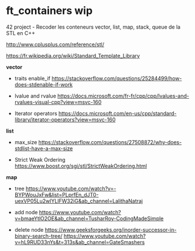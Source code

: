 # ft_containers wip

42 project - Recoder les conteneurs vector, list, map, stack, queue de la STL en C++


http://www.cplusplus.com/reference/stl/

https://fr.wikipedia.org/wiki/Standard_Template_Library

**vector**

- traits enable_if
https://stackoverflow.com/questions/25284499/how-does-stdenable-if-work


- lvalue  and rvalue
https://docs.microsoft.com/fr-fr/cpp/cpp/lvalues-and-rvalues-visual-cpp?view=msvc-160

- Iterator operators
https://docs.microsoft.com/en-us/cpp/standard-library/iterator-operators?view=msvc-160

**list**

- max_size
https://stackoverflow.com/questions/27508872/why-does-stdlist-have-a-max-size

- Strict Weak Ordering
https://www.boost.org/sgi/stl/StrictWeakOrdering.html

**map**

- tree
https://www.youtube.com/watch?v=-BYPWouJxFw&list=PLprfEn_dJT0-uexVP05Lu2wlYLIFW32iG&ab_channel=LalithaNatraj

- add node
https://www.youtube.com/watch?v=bmaeYtlO2OE&ab_channel=TusharRoy-CodingMadeSimple

- delete node
https://www.geeksforgeeks.org/inorder-successor-in-binary-search-tree/
https://www.youtube.com/watch?v=hL9RUD33nYs&t=313s&ab_channel=GateSmashers
